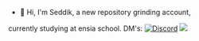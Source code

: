 - 👋 Hi, I'm Seddik, a new repository grinding account,

 currently studying at ensia school.
  DM's: [![Discord](https://upload.wikimedia.org/wikipedia/en/thumb/9/98/Discord_logo.svg/120px-Discord_logo.svg.png)](https://discord.com/451772480902791182)
  [<img src="https://upload.wikimedia.org/wikipedia/commons/thumb/a/a5/Instagram_icon.png/80px-Instagram_icon.png">](https://www.instagram.com/seddik_himself/)
